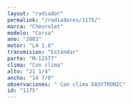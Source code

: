 ```yaml
---
layout: "radiador"
permalink: "/radiadores/1175/"
marca: "Chevrolet"
modelo: "Corsa"
ano: "2003"
motor: "L4 1.8"
transmision: "Estándar"
parte: "M-12577"
clima: "Con clima"
alto: "21 1/4"
ancho: "14 7/8"
observaciones: " Con clima EASYTRONIC"
id: "1175"
---
```



